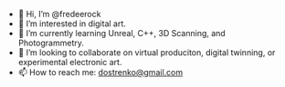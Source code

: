 - 👋 Hi, I’m @fredeerock
- 👀 I’m interested in digital art.
- 🌱 I’m currently learning Unreal, C++, 3D Scanning, and Photogrammetry. 
- 💞️ I’m looking to collaborate on virtual produciton, digital twinning, or experimental electronic art. 
- 📫 How to reach me: dostrenko@gmail.com

<!---
fredeerock/fredeerock is a ✨ special ✨ repository because its `README.md` (this file) appears on your GitHub profile.
You can click the Preview link to take a look at your changes.
--->
